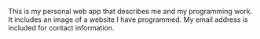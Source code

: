 This is my personal web app that describes me and my programming work.
It includes an image of a website I have programmed.
My email address is included for contact information.

